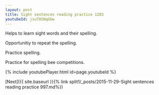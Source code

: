 ```yaml
---
layout: post
title: Sight sentences reading practice 1283
youtubeId: jsuT8SNqGbw
---
```

 
 
Helps to learn sight words and their spelling.

Opportunitiy to repeat the spelling. 

Practice spelling. 
 
Practice for spelling bee competitions. 
 
{% include youtubePlayer.html id=page.youtubeId %}
 
 

[Next]({{ site.baseurl }}{% link  split1/_posts/2015-11-29-Sight sentences reading practice 997.md%})
 
